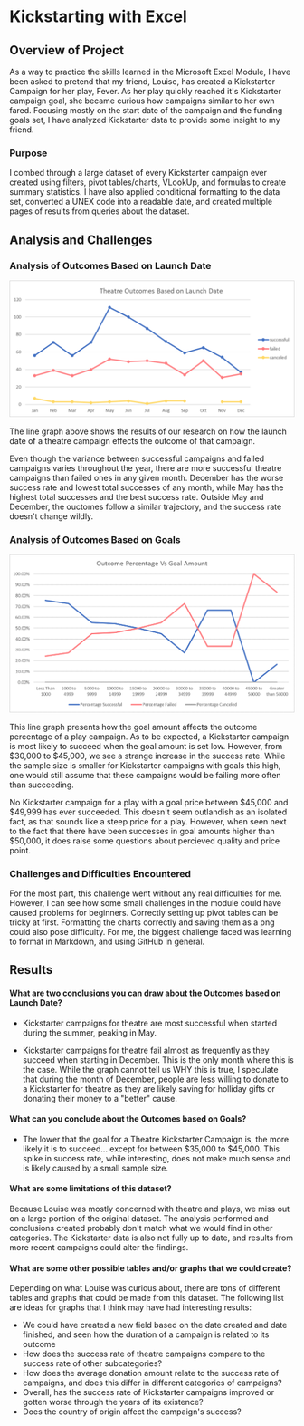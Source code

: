 # Kickstarting with Excel

## Overview of Project

  As a way to practice the skills learned in the Microsoft Excel Module, I have been asked to pretend that my friend, Louise, has created a Kickstarter Campaign for her play, Fever. As her play quickly reached it's Kickstarter campaign goal, she became curious how campaigns similar to her own fared. Focusing mostly on the start date of the campaign and the funding goals set, I have analyzed Kickstarter data to provide some insight to my friend.


### Purpose

  I combed through a large dataset of every Kickstarter campaign ever created using filters, pivot tables/charts, VLookUp, and formulas to create summary statistics. I have also applied conditional formatting to the data set, converted a UNEX code into a readable date, and created multiple pages of results from queries about the dataset.


## Analysis and Challenges

### Analysis of Outcomes Based on Launch Date
![Theatre_Outcomes_Vs_Month](Resources/Theatre_Outcomes_Vs_Month.png)

  The line graph above shows the results of our research on how the launch date of a theatre campaign effects the outcome of that campaign.
 
  Even though the variance between successful campaigns and failed campaigns varies throughout the year, there are more successful theatre campaigns than failed ones in any given month. December has the worse success rate and lowest total successes of any month, while May has the highest total successes and the best success rate. Outside May and December, the ouctomes follow a similar trajectory, and the success rate doesn't change wildly. 


### Analysis of Outcomes Based on Goals
![Outcomes_Vs_Goals](Resources/Outcomes_Vs_Goals.png)

  This line graph presents how the goal amount affects the outcome percentage of a play campaign. 
  As to be expected, a Kickstarter campaign is most likely to succeed when the goal amount is set low. However, from $30,000 to $45,000, we see a strange increase in the success rate. While the sample size is smaller for Kickstarter campaigns with goals this high, one would still assume that these campaigns would be failing more often than succeeding.
  
  No Kickstarter campaign for a play with a goal price between $45,000 and $49,999 has ever succeeded. This doesn't seem outlandish as an isolated fact, as that sounds like a steep price for a play. However, when seen next to the fact that there have been successes in goal amounts higher than $50,000, it does raise some questions about percieved quality and price point.
  
  
### Challenges and Difficulties Encountered

  For the most part, this challenge went without any real difficulties for me. However, I can see how some small challenges in the module could have caused problems for beginners. Correctly setting up pivot tables can be tricky at first. Formatting the charts correctly and saving them as a png could also pose difficulty. 
  For me, the biggest challenge faced was learning to format in Markdown, and using GitHub in general. 
  
  
## Results

#### What are two conclusions you can draw about the Outcomes based on Launch Date?

- Kickstarter campaigns for theatre are most successful when started during the summer, peaking in May.

- Kickstarter campaigns for theatre fail almost as frequently as they succeed when starting in December. This is the only month where this is the case. While the graph cannot tell us WHY this is true, I speculate that during the month of December, people are less willing to donate to a Kickstarter for theatre as they are likely saving for holliday gifts or donating their money to a "better" cause.


#### What can you conclude about the Outcomes based on Goals?

- The lower that the goal for a Theatre Kickstarter Campaign is, the more likely it is to succeed... except for between $35,000 to $45,000. This spike in success rate, while interesting, does not make much sense and is likely caused by a small sample size.  


#### What are some limitations of this dataset?

  Because Louise was mostly concerned with theatre and plays, we miss out on a large portion of the original dataset. The analysis performed and conclusions created probably don't match what we would find in other categories. The Kickstarter data is also not fully up to date, and results from more recent campaigns could alter the findings. 
  
  
#### What are some other possible tables and/or graphs that we could create?
  Depending on what Louise was curious about, there are tons of different tables and graphs that could be made from this dataset. The following list are ideas for graphs that I think may have had interesting results:
  
- We could have created a new field based on the date created and date finished, and seen how the duration of a campaign is related to its outcome
- How does the success rate of theatre campaigns compare to the success rate of other subcategories?
- How does the average donation amount relate to the success rate of campaigns, and does this differ in different categories of campaigns?
- Overall, has the success rate of Kickstarter campaigns improved or gotten worse through the years of its existence?
- Does the country of origin affect the campaign's success?

